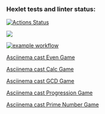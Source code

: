 ### Hexlet tests and linter status:
[![Actions Status](https://github.com/devbulygin/java-project-lvl1/workflows/hexlet-check/badge.svg)](https://github.com/devbulygin/java-project-lvl1/actions)

<a href="https://codeclimate.com/github/codeclimate/codeclimate/maintainability"><img src="https://api.codeclimate.com/v1/badges/a99a88d28ad37a79dbf6/maintainability" /></a>

[![example workflow](https://github.com/devbulygin/java-project-lvl1/workflows/gradle-build/badge.svg)](https://github.com/devbulygin/java-project-lvl1/actions)

<a href = "https://asciinema.org/a/FyUOKG52tDjscHn5yAkuxYbrk">Asciinema cast Even Game</a>

<a href = "https://asciinema.org/a/im9EYH1wV1zLhow9GigpIxJlb">Asciinema cast Calc Game</a>

<a href = "https://asciinema.org/a/GA6GWJAg3sJaSO4CqjoztnlB3">Asciinema cast GCD Game</a>

<a href = "https://asciinema.org/a/41LCnOrgoNIxhvty6SSrRweSH">Asciinema cast Progression Game</a>

<a href = "https://asciinema.org/a/k3ulMgcvzfejUMdNUDJKszD6X">Asciinema cast Prime Number Game</a>